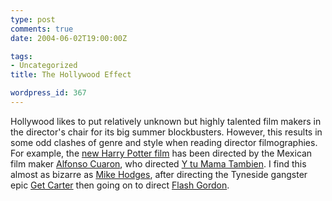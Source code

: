 ```yaml
---
type: post
comments: true
date: 2004-06-02T19:00:00Z

tags:
- Uncategorized
title: The Hollywood Effect

wordpress_id: 367
---
```


Hollywood likes to put relatively unknown but highly talented film makers in the director's chair for its big summer blockbusters. However, this results in some odd clashes of genre and style when reading director filmographies. For example, the [new Harry Potter film](http://www.imdb.com/title/tt0304141/) has been directed by the Mexican film maker [Alfonso Cuaron](http://www.imdb.com/name/nm0190859/), who directed [Y tu Mama Tambien](http://www.imdb.com/title/tt0245574/). I find this almost as bizarre as [Mike Hodges](http://www.imdb.com/name/nm0388198/), after directing the Tyneside gangster epic [Get Carter](http://www.imdb.com/title/tt0067128/) then going on to direct [Flash Gordon](http://www.imdb.com/title/tt0080745/).
